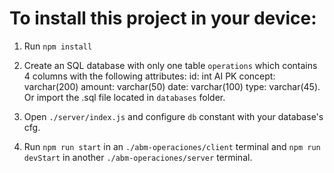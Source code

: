 # To install this project in your device: 

1)  Run `npm install`
2) Create an SQL database with only one table `operations` which contains 4 columns with the following attributes:
    id: int AI PK
    concept: varchar(200)
    amount: varchar(50)
    date: varchar(100)
    type: varchar(45).
Or import the .sql file located in `databases` folder.

3) Open `./server/index.js` and configure `db` constant with your database's cfg.
4) Run `npm run start` in an `./abm-operaciones/client` terminal and `npm run devStart` in another `./abm-operaciones/server` terminal. 


